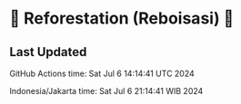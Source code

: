 
# 🌳 Reforestation (Reboisasi) 🌲

## Last Updated

GitHub Actions time: Sat Jul  6 14:14:41 UTC 2024

Indonesia/Jakarta time: Sat Jul  6 21:14:41 WIB 2024
